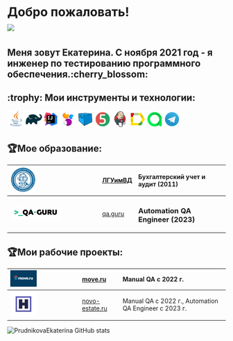 <h1>Добро пожаловать!</br> <img src="https://github.com/blackcater/blackcater/raw/main/images/Hi.gif" height="32"/></h1>
<h2>Меня зовут Екатерина. С ноября 2021 год - я инженер по тестированию программного обеспечения.:cherry_blossom:</h2>
<h2> :trophy:  Мои инструменты и технологии:</h2>

![This is an image](icons/Java.png)![This is an image](icons/Gradle.png)![This is an image](icons/Intelij_IDEA.png)![This is an image](icons/Selenide.png)![This is an image](icons/Selenoid.png)![This is an image](icons/JUnit5.png)![This is an image](icons/Jenkins.png)![This is an image](icons/Allure_Report.png)![This is an image](icons/AllureTestOps.png)![This is an image](icons/Telegram.png)</br>
## :trophy:Мое образование:

|<img width="30%" title="Northwest Public Service Academy" src="icons/un_images.jpg">|[ЛГУимВД](http://dahluniver.ru/)| Бухгалтерский учет и аудит (2011)|
|:-|:-|:-|
|<img width="60%" title="QAGuru.png" src="icons/qa-guru80.png">|[qa.guru](https://qa.guru)|<h3>Automation QA Engineer (2023)</h3>


## :trophy:Мои рабочие проекты:

|<img width="40%" title="" src="icons/Frame 5 (2).png">|[move.ru](https://move.ru/)| Manual QA с 2022 г.|
|:-|:-|:-|
|<img width="40%" title="QAGuru.png" src="icons/Frame 7.png">|[novo-estate.ru](https://novo-estate.ru/)| Manual QA с 2022 г., Automation QA Engineer c 2023 г. |


![PrudnikovaEkaterina GitHub stats](https://github-readme-stats.vercel.app/api?username=PrudnikovaEkaterina)
